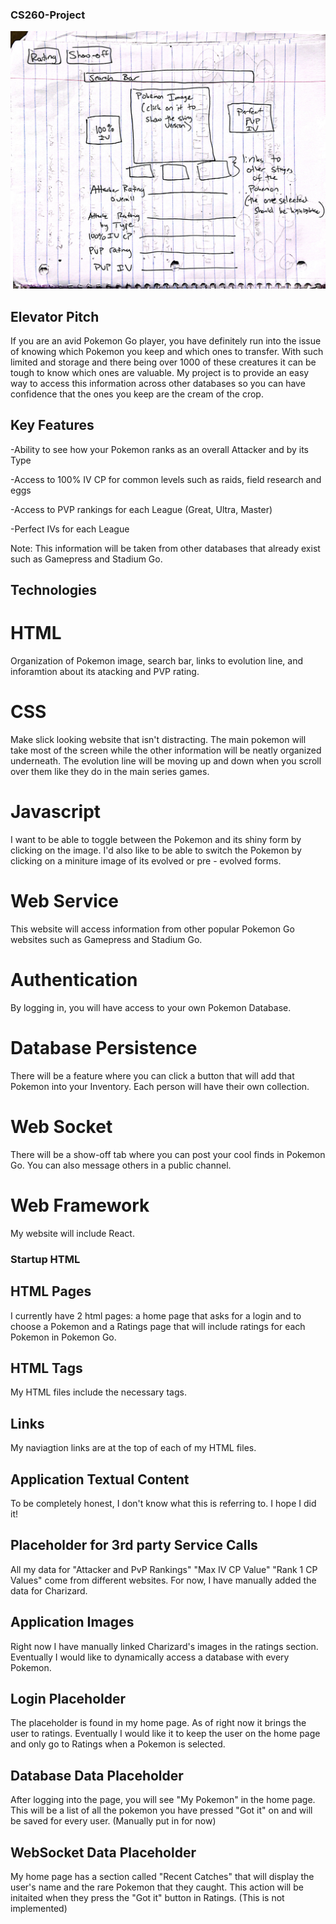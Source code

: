 ### CS260-Project
![Rough Sketch of my Startup](/startupImage.jpg)
## Elevator Pitch
If you are an avid Pokemon Go player, you have definitely run into the issue of knowing which Pokemon you keep and which ones to transfer. With such limited and storage and there being over 1000 of these creatures it can be tough to know which ones are valuable. My project is to provide an easy way to access this information across other databases so you can have confidence that the ones you keep are the cream of the crop.
## Key Features

-Ability to see how your Pokemon ranks as an overall Attacker and by its Type

-Access to 100% IV CP for common levels such as raids, field research and eggs

-Access to PVP rankings for each League (Great, Ultra, Master)

-Perfect IVs for each League

Note: This information will be taken from other databases that already exist such as Gamepress and Stadium Go.

## Technologies
# HTML
Organization of Pokemon image, search bar, links to evolution line, and inforamtion about its atacking and PVP rating.
# CSS
Make slick looking website that isn't distracting. The main pokemon will take most of the screen while the other information will be neatly organized underneath. The evolution line will be moving up and down when you scroll over them like they do in the main series games.

# Javascript
I want to be able to toggle between the Pokemon and its shiny form by clicking on the image. I'd also like to be able to switch the Pokemon by clicking on a miniture image of its evolved or pre - evolved forms.

# Web Service
This website will access information from other popular Pokemon Go websites such as Gamepress and Stadium Go. 

# Authentication
By logging in, you will have access to your own Pokemon Database.
# Database Persistence
There will be a feature where you can click a button that will add that Pokemon into your Inventory. Each person will have their own collection.
# Web Socket
There will be a show-off tab where you can post your cool finds in Pokemon Go. You can also message others in a public channel.
# Web Framework
My website will include React.

### Startup HTML


## HTML Pages
I currently have 2 html pages: a home page that asks for a login and to choose a Pokemon and a Ratings page that will include ratings for each Pokemon in Pokemon Go.

## HTML Tags
My HTML files include the necessary tags.
## Links
My naviagtion links are at the top of each of my HTML files.
## Application Textual Content
To be completely honest, I don't know what this is referring to. I hope I did it!
## Placeholder for 3rd party Service Calls
All my data for "Attacker and PvP Rankings" "Max IV CP Value" "Rank 1 CP Values" come from different websites. For now, I have manually added the data for Charizard.
## Application Images
Right now I have manually linked Charizard's images in the ratings section. Eventually I would like to dynamically access a database with every Pokemon.
## Login Placeholder
The placeholder is found in my home page. As of right now it brings the user to ratings. Eventually I would like it to keep the user on the home page and only go to Ratings when a Pokemon is selected.
## Database Data Placeholder
After logging into the page, you will see "My Pokemon" in the home page. This will be a list of all the pokemon you have pressed "Got it" on and will be saved for every user. (Manually put in for now)
## WebSocket Data Placeholder
My home page has a section called "Recent Catches" that will display the user's name and the rare Pokemon that they caught. This action will be initaited when they press the "Got it" button in Ratings. (This is not implemented)




